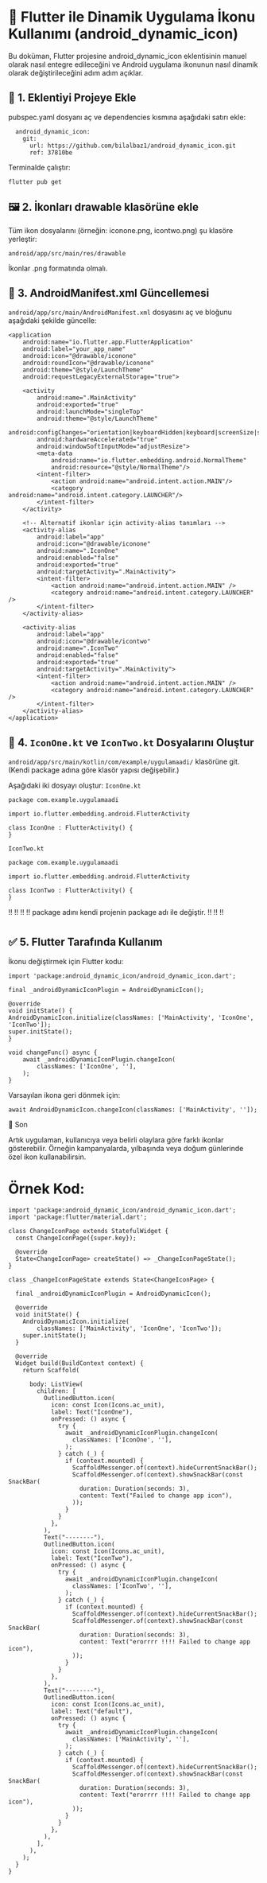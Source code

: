 # 📱 Flutter ile Dinamik Uygulama İkonu Kullanımı (android_dynamic_icon)

Bu doküman, Flutter projesine android_dynamic_icon eklentisinin manuel olarak nasıl entegre edileceğini ve Android uygulama ikonunun nasıl dinamik olarak değiştirileceğini adım adım açıklar.

## 🔧 1. Eklentiyi Projeye Ekle

pubspec.yaml dosyanı aç ve dependencies kısmına aşağıdaki satırı ekle:

```dependencies:
  android_dynamic_icon:
    git:
      url: https://github.com/bilalbaz1/android_dynamic_icon.git
      ref: 37810be
```

Terminalde çalıştır:

```flutter pub get```

## 🖼 2. İkonları drawable klasörüne ekle

Tüm ikon dosyalarını (örneğin: iconone.png, icontwo.png) şu klasöre yerleştir:

`android/app/src/main/res/drawable`

İkonlar .png formatında olmalı.

## 📝 3. AndroidManifest.xml Güncellemesi

`android/app/src/main/AndroidManifest.xml` dosyasını aç ve <application> bloğunu aşağıdaki şekilde güncelle:

```
<application
    android:name="io.flutter.app.FlutterApplication"
    android:label="your_app_name"
    android:icon="@drawable/iconone"
    android:roundIcon="@drawable/iconone"
    android:theme="@style/LaunchTheme"
    android:requestLegacyExternalStorage="true">

    <activity
        android:name=".MainActivity"
        android:exported="true"
        android:launchMode="singleTop"
        android:theme="@style/LaunchTheme"
        android:configChanges="orientation|keyboardHidden|keyboard|screenSize|smallestScreenSize|locale|layoutDirection|fontScale|screenLayout|density|uiMode"
        android:hardwareAccelerated="true"
        android:windowSoftInputMode="adjustResize">
        <meta-data
            android:name="io.flutter.embedding.android.NormalTheme"
            android:resource="@style/NormalTheme"/>
        <intent-filter>
            <action android:name="android.intent.action.MAIN"/>
            <category android:name="android.intent.category.LAUNCHER"/>
        </intent-filter>
    </activity>

    <!-- Alternatif ikonlar için activity-alias tanımları -->
    <activity-alias
        android:label="app"
        android:icon="@drawable/iconone"
        android:name=".IconOne"
        android:enabled="false"
        android:exported="true"
        android:targetActivity=".MainActivity">
        <intent-filter>
            <action android:name="android.intent.action.MAIN" />
            <category android:name="android.intent.category.LAUNCHER" />
        </intent-filter>
    </activity-alias>

    <activity-alias
        android:label="app"
        android:icon="@drawable/icontwo"
        android:name=".IconTwo"
        android:enabled="false"
        android:exported="true"
        android:targetActivity=".MainActivity">
        <intent-filter>
            <action android:name="android.intent.action.MAIN" />
            <category android:name="android.intent.category.LAUNCHER" />
        </intent-filter>
    </activity-alias>
</application>
````

## 🧾 4. `IconOne.kt` ve `IconTwo.kt` Dosyalarını Oluştur

`android/app/src/main/kotlin/com/example/uygulamaadi/` klasörüne git. (Kendi package adına göre klasör yapısı değişebilir.)

Aşağıdaki iki dosyayı oluştur:
`IconOne.kt`

````
package com.example.uygulamaadi

import io.flutter.embedding.android.FlutterActivity

class IconOne : FlutterActivity() {
}
````

`IconTwo.kt`

```
package com.example.uygulamaadi

import io.flutter.embedding.android.FlutterActivity

class IconTwo : FlutterActivity() {
}
```

‼️ ‼️ ‼️ ‼️ package adını kendi projenin package adı ile değiştir. ‼️ ‼️ ‼️


#
#

## ✅ 5. Flutter Tarafında Kullanım

İkonu değiştirmek için Flutter kodu:

```
import 'package:android_dynamic_icon/android_dynamic_icon.dart';

final _androidDynamicIconPlugin = AndroidDynamicIcon();

@override
void initState() {
AndroidDynamicIcon.initialize(classNames: ['MainActivity', 'IconOne', 'IconTwo']);
super.initState();
}

void changeFunc() async {
    await _androidDynamicIconPlugin.changeIcon(
        classNames: ['IconOne', ''],
    );
}
````

Varsayılan ikona geri dönmek için:

```
await AndroidDynamicIcon.changeIcon(classNames: ['MainActivity', '']);
````

🔁 Son

Artık uygulaman, kullanıcıya veya belirli olaylara göre farklı ikonlar gösterebilir. Örneğin kampanyalarda, yılbaşında veya doğum günlerinde özel ikon kullanabilirsin.

#
#
# Örnek Kod:
```
import 'package:android_dynamic_icon/android_dynamic_icon.dart';
import 'package:flutter/material.dart';

class ChangeIconPage extends StatefulWidget {
  const ChangeIconPage({super.key});

  @override
  State<ChangeIconPage> createState() => _ChangeIconPageState();
}

class _ChangeIconPageState extends State<ChangeIconPage> {

  final _androidDynamicIconPlugin = AndroidDynamicIcon();

  @override
  void initState() {
    AndroidDynamicIcon.initialize(
        classNames: ['MainActivity', 'IconOne', 'IconTwo']);
    super.initState();
  }

  @override
  Widget build(BuildContext context) {
    return Scaffold(

      body: ListView(
        children: [
          OutlinedButton.icon(
            icon: const Icon(Icons.ac_unit),
            label: Text("IconOne"),
            onPressed: () async {
              try {
                await _androidDynamicIconPlugin.changeIcon(
                  classNames: ['IconOne', ''],
                );
              } catch (_) {
                if (context.mounted) {
                  ScaffoldMessenger.of(context).hideCurrentSnackBar();
                  ScaffoldMessenger.of(context).showSnackBar(const SnackBar(
                    duration: Duration(seconds: 3),
                    content: Text("Failed to change app icon"),
                  ));
                }
              }
            },
          ),
          Text("--------"),
          OutlinedButton.icon(
            icon: const Icon(Icons.ac_unit),
            label: Text("IconTwo"),
            onPressed: () async {
              try {
                await _androidDynamicIconPlugin.changeIcon(
                  classNames: ['IconTwo', ''],
                );
              } catch (_) {
                if (context.mounted) {
                  ScaffoldMessenger.of(context).hideCurrentSnackBar();
                  ScaffoldMessenger.of(context).showSnackBar(const SnackBar(
                    duration: Duration(seconds: 3),
                    content: Text("erorrrr !!!! Failed to change app icon"),
                  ));
                }
              }
            },
          ),
          Text("--------"),
          OutlinedButton.icon(
            icon: const Icon(Icons.ac_unit),
            label: Text("default"),
            onPressed: () async {
              try {
                await _androidDynamicIconPlugin.changeIcon(
                  classNames: ['MainActivity', ''],
                );
              } catch (_) {
                if (context.mounted) {
                  ScaffoldMessenger.of(context).hideCurrentSnackBar();
                  ScaffoldMessenger.of(context).showSnackBar(const SnackBar(
                    duration: Duration(seconds: 3),
                    content: Text("erorrrr !!!! Failed to change app icon"),
                  ));
                }
              }
            },
          ),
        ],
      ),
    );
  }
}
```